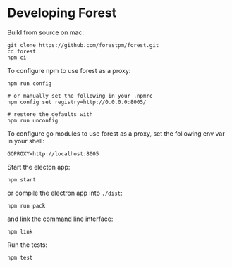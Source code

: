 # Developing Forest

Build from source on mac:

```shell
git clone https://github.com/forestpm/forest.git
cd forest
npm ci
```

To configure npm to use forest as a proxy:

```shell
npm run config

# or manually set the following in your .npmrc
npm config set registry=http://0.0.0.0:8005/

# restore the defaults with
npm run unconfig
```

To configure go modules to use forest as a proxy, set the following env var in your shell:

```
GOPROXY=http://localhost:8005
```

Start the electon app:

```shell
npm start
```

or compile the electron app into `./dist`:

```shell
npm run pack
```

and link the command line interface:

```shell
npm link
```

Run the tests:

```shell
npm test
```
